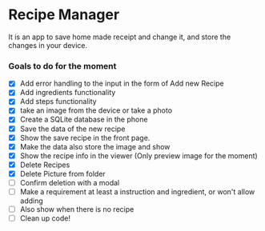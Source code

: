 # Recipe Manager

It is an app to save home made receipt and change it, and store the changes in your device.



### Goals to do for the moment

- [x] Add error handling to the input in the form of Add new Recipe
- [x] Add ingredients functionality
- [x] Add steps functionality
- [x] take an image from the device or take a photo
- [x] Create a SQLite database in the phone
- [x] Save the data of the new recipe
- [x] Show the save recipe in the front page.
- [x] Make the data also store the image and show
- [x] Show the recipe info in the viewer (Only preview image for the moment)
- [x] Delete Recipes
- [x] Delete Picture from folder
- [ ] Confirm deletion with a modal
- [ ] Make a requirement at least a instruction and ingredient, or won't allow adding
- [ ] Also show when there is no recipe
- [ ] Clean up code!
